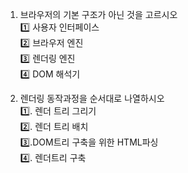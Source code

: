 1. 브라우저의 기본 구조가 아닌 것을 고르시오  
  1️⃣ 사용자 인터페이스  
  2️⃣ 브라우저 엔진  
  3️⃣ 렌더링 엔진  
  4️⃣ DOM 해석기  
  

2. 렌더링 동작과정을 순서대로 나열하시오   
  1️⃣. 렌더 트리 그리기  
  2️⃣. 렌더 트리 배치  
  3️⃣.DOM트리 구축을 위한 HTML파싱  
  4️⃣. 렌더트리 구축  
  
 
